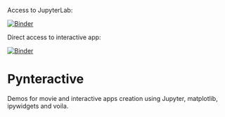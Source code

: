 Access to JupyterLab:

[![Binder](https://mybinder.org/badge_logo.svg)](https://mybinder.org/v2/gh/guiwitz/Pynteractive/master)

Direct access to interactive app:

[![Binder](https://mybinder.org/badge_logo.svg)](https://mybinder.org/v2/gh/guiwitz/Pynteractive/master?urlpath=%2Fvoila%2Frender%2Fimage_histogram_interactive.ipynb)


# Pynteractive

Demos for movie and interactive apps creation using Jupyter, matplotlib, ipywidgets and voila.
